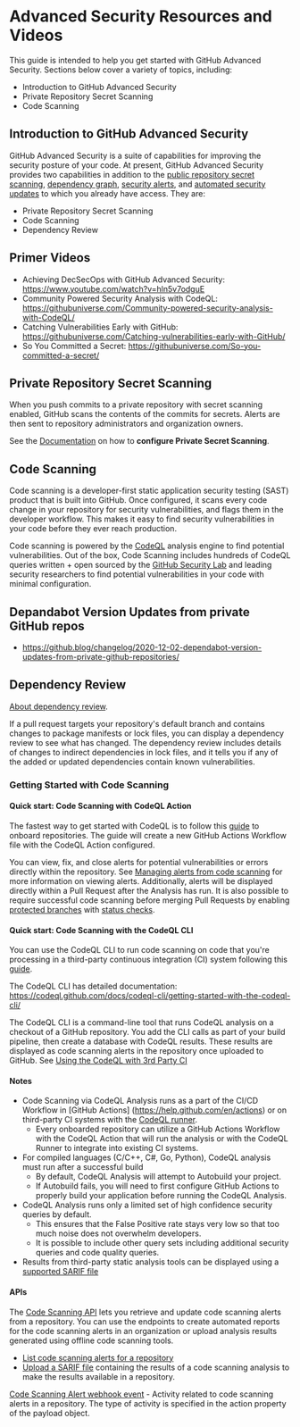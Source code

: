 # Advanced Security Resources and Videos

This guide is intended to help you get started with GitHub Advanced Security. Sections below cover a variety of topics, including:

- Introduction to GitHub Advanced Security
- Private Repository Secret Scanning
- Code Scanning

## Introduction to GitHub Advanced Security

GitHub Advanced Security is a suite of capabilities for improving the security posture of your code. At present, GitHub Advanced Security provides two capabilities in addition to the [public repository secret scanning](https://help.github.com/en/github/administering-a-repository/about-secret-scanning#about-secret-scanning-for-public-repositories), [dependency graph](https://help.github.com/en/github/visualizing-repository-data-with-graphs/listing-the-packages-that-a-repository-depends-on#about-the-dependency-graph), [security alerts](https://help.github.com/en/github/managing-security-vulnerabilities/about-security-alerts-for-vulnerable-dependencies), and [automated security updates](https://help.github.com/en/github/managing-security-vulnerabilities/configuring-automated-security-updates) to which you already have access. They are:

- Private Repository Secret Scanning
- Code Scanning
- Dependency Review

## Primer Videos

- Achieving DecSecOps with GitHub Advanced Security: https://www.youtube.com/watch?v=hln5v7odguE
- Community Powered Security Analysis with CodeQL: https://githubuniverse.com/Community-powered-security-analysis-with-CodeQL/
- Catching Vulnerabilities Early with GitHub: https://githubuniverse.com/Catching-vulnerabilities-early-with-GitHub/
- So You Committed a Secret: https://githubuniverse.com/So-you-committed-a-secret/

## Private Repository Secret Scanning

When you push commits to a private repository with secret scanning enabled, GitHub scans the contents of the commits for secrets. Alerts are then sent to repository administrators and organization owners.

See the [Documentation](https://help.github.com/en/github/administering-a-repository/configuring-secret-scanning-for-private-repositories) on how to **configure Private Secret Scanning**.

## Code Scanning

Code scanning is a developer-first static application security testing (SAST) product that is built into GitHub. Once configured, it scans every code change in your repository for security vulnerabilities, and flags them in the developer workflow. This makes it easy to find security vulnerabilities in your code before they ever reach production.

Code scanning is powered by the [CodeQL](https://help.github.com/en/github/finding-security-vulnerabilities-and-errors-in-your-code/about-code-scanning#about-codeql) analysis engine to find potential vulnerabilities. Out of the box, Code Scanning includes hundreds of CodeQL queries written + open sourced by the [GitHub Security Lab](https://securitylab.github.com) and leading security researchers to find potential vulnerabilities in your code with minimal configuration.

## Depandabot Version Updates from private GitHub repos
- https://github.blog/changelog/2020-12-02-dependabot-version-updates-from-private-github-repositories/

## Dependency Review

[About dependency review](https://docs.github.com/en/github/collaborating-with-issues-and-pull-requests/reviewing-dependency-changes-in-a-pull-request#about-dependency-review). 

If a pull request targets your repository's default branch and contains changes to package manifests or lock files, you can display a dependency review to see what has changed. The dependency review includes details of changes to indirect dependencies in lock files, and it tells you if any of the added or updated dependencies contain known vulnerabilities.

### Getting Started with Code Scanning

#### Quick start: Code Scanning with **CodeQL Action**

The fastest way to get started with CodeQL is to follow this [guide](https://help.github.com/en/github/finding-security-vulnerabilities-and-errors-in-your-code/enabling-code-scanning) to onboard repositories. The guide will create a new GitHub Actions Workflow file with the CodeQL Action configured.

You can view, fix, and close alerts for potential vulnerabilities or errors directly within the repository. See [Managing alerts from code scanning](https://help.github.com/en/github/finding-security-vulnerabilities-and-errors-in-your-code/managing-alerts-from-code-scanning) for more information on viewing alerts. Additionally, alerts will be displayed directly within a Pull Request after the Analysis has run. It is also possible to require successful code scanning before merging Pull Requests by enabling [protected branches](https://help.github.com/en/github/administering-a-repository/configuring-protected-branches) with [status checks](https://help.github.com/en/github/collaborating-with-issues-and-pull-requests/about-status-checks).

#### Quick start: Code Scanning with the **CodeQL CLI**

You can use the CodeQL CLI to run code scanning on code that you're processing in a third-party continuous integration (CI) system following this [guide](https://docs.github.com/en/free-pro-team@latest/github/finding-security-vulnerabilities-and-errors-in-your-code/running-code-scanning-in-your-ci-system).

The CodeQL CLI has detailed documentation: https://codeql.github.com/docs/codeql-cli/getting-started-with-the-codeql-cli/

The CodeQL CLI is a command-line tool that runs CodeQL analysis on a checkout of a GitHub repository. You add the CLI calls as part of your build pipeline, then create a database with CodeQL results. These results are displayed as code scanning alerts in the repository once uploaded to GitHub. See [Using the CodeQL with 3rd Party CI](https://gist.github.com/thedave42/1bccb81fa7fef6354f9d611b0d4a1b9a)
 
#### Notes

- Code Scanning via CodeQL Analysis runs as a part of the CI/CD Workflow in [GitHub Actions] (https://help.github.com/en/actions) or on third-party CI systems with the [CodeQL runner](https://docs.github.com/en/free-pro-team@latest/github/finding-security-vulnerabilities-and-errors-in-your-code/running-code-scanning-in-your-ci-system#about-the-codeql-runner).
  - Every onboarded repository can utilize a GitHub Actions Workflow with the CodeQL Action that will run the analysis or with the CodeQL Runner to integrate into existing CI systems.
- For compiled languages (C/C++, C#, Go, Python), CodeQL analysis must run after a successful build
  - By default, CodeQL Analysis will attempt to Autobuild your project.
  - If Autobuild fails, you will need to first configure GitHub Actions to properly build your application before running the CodeQL Analysis.
- CodeQL Analysis runs only a limited set of high confidence security queries by default.
  - This ensures that the False Positive rate stays very low so that too much noise does not overwhelm developers.
  - It is possible to include other query sets including additional security queries and code quality queries.
- Results from third-party static analysis tools can be displayed using a [supported SARIF file](https://docs.github.com/en/free-pro-team@latest/github/finding-security-vulnerabilities-and-errors-in-your-code/sarif-support-for-code-scanning)

#### APIs

The [Code Scanning API](https://docs.github.com/en/free-pro-team@latest/rest/reference/code-scanning) lets you retrieve and update code scanning alerts from a repository. You can use the endpoints to create automated reports for the code scanning alerts in an organization or upload analysis results generated using offline code scanning tools. 
- [List code scanning alerts for a repository](https://docs.github.com/en/free-pro-team@latest/rest/reference/code-scanning#list-code-scanning-alerts-for-a-repository)
- [Upload a SARIF file](https://docs.github.com/en/free-pro-team@latest/rest/reference/code-scanning#upload-a-sarif-file) containing the results of a code scanning analysis to make the results available in a repository. 

[Code Scanning Alert webhook event](https://docs.github.com/en/free-pro-team@latest/developers/webhooks-and-events/webhook-events-and-payloads#code_scanning_alert) - Activity related to code scanning alerts in a repository. The type of activity is specified in the action property of the payload object.

